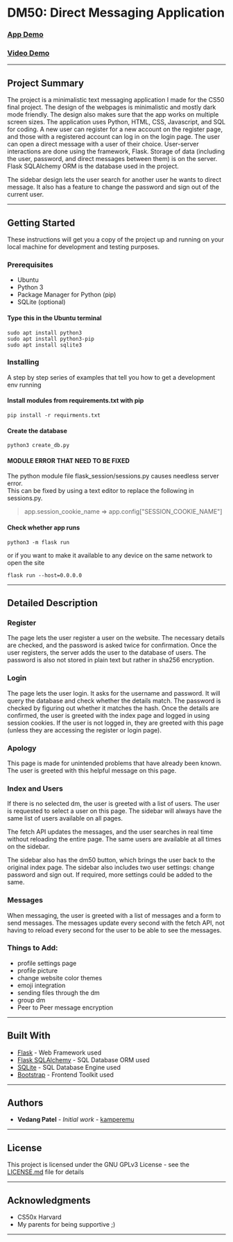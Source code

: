 # DM50: Direct Messaging Application

### [App Demo](https://kamperemu.pythonanywhere.com/)
### [Video Demo](https://youtu.be/atekcGGfayc)

---

## Project Summary

The project is a minimalistic text messaging application I made for the CS50 final project. The design of the webpages is minimalistic and mostly dark mode friendly. The design also makes sure that the app works on multiple screen sizes. The application uses Python, HTML, CSS, Javascript, and SQL for coding. A new user can register for a new account on the register page, and those with a registered account can log in on the login page. The user can open a direct message with a user of their choice. User-server interactions are done using the framework, Flask. Storage of data (including the user, password, and direct messages between them) is on the server. Flask SQLAlchemy ORM is the database used in the project.

 The sidebar design lets the user search for another user he wants to direct message. It also has a feature to change the password and sign out of the current user. 

---

## Getting Started

These instructions will get you a copy of the project up and running on your local machine for development and testing purposes.

### Prerequisites

- Ubuntu
- Python 3
- Package Manager for Python (pip)
- SQLite (optional)

#### Type this in the Ubuntu terminal
```
sudo apt install python3
sudo apt install python3-pip
sudo apt install sqlite3
```

### Installing

A step by step series of examples that tell you how to get a development env running

#### Install modules from requirements.txt with pip

```
pip install -r requirments.txt
```

#### Create the database

```
python3 create_db.py
```

#### MODULE ERROR THAT NEED TO BE FIXED
The python module file flask_session/sessions.py causes needless server error.\
This can be fixed by using a text editor to replace the following in sessions.py.
> app.session_cookie_name => app.config["SESSION_COOKIE_NAME"]

#### Check whether app runs

```
python3 -m flask run
```
or if you want to make it available to any device on the same network to open the site
```
flask run --host=0.0.0.0
```

---

## Detailed Description

### Register

The page lets the user register a user on the website. The necessary details are checked, and the password is asked twice for confirmation. Once the user registers, the server adds the user to the database of users. The password is also not stored in plain text but rather in sha256 encryption.

### Login

The page lets the user login. It asks for the username and password. It will query the database and check whether the details match. The password is checked by figuring out whether it matches the hash. Once the details are confirmed, the user is greeted with the index page and logged in using session cookies. If the user is not logged in, they are greeted with this page (unless they are accessing the register or login page).

### Apology

This page is made for unintended problems that have already been known. The user is greeted with this helpful message on this page.

### Index and Users

If there is no selected dm, the user is greeted with a list of users. The user is requested to select a user on this page. The sidebar will always have the same list of users available on all pages.

The fetch API updates the messages, and the user searches in real time without reloading the entire page. The same users are available at all times on the sidebar.

The sidebar also has the dm50 button, which brings the user back to the original index page. The sidebar also includes two user settings: change password and sign out. If required, more settings could be added to the same.

### Messages

When messaging, the user is greeted with a list of messages and a form to send messages. The messages update every second with the fetch API, not having to reload every second for the user to be able to see the messages.

### Things to Add:
- profile settings page
- profile picture
- change website color themes
- emoji integration
- sending files through the dm
- group dm
- Peer to Peer message encryption

---
## Built With

* [Flask](https://flask.palletsprojects.com/en/2.2.x/) - Web Framework used
* [Flask SQLAlchemy](https://flask-sqlalchemy.palletsprojects.com/en/3.0.x/) - SQL Database ORM used
* [SQLite](https://www.sqlite.org/index.html) - SQL Database Engine used
* [Bootstrap](https://getbootstrap.com/) -  Frontend Toolkit used

---
## Authors
* **Vedang Patel** - *Initial work* - [kamperemu](https://github.com/kamperemu)
---
## License

This project is licensed under the GNU GPLv3 License - see the [LICENSE.md](LICENSE.md) file for details

---
## Acknowledgments

* CS50x Harvard
* My parents for being supportive ;)

---